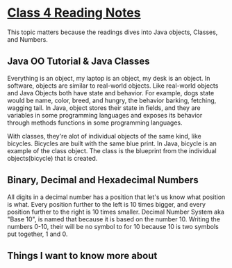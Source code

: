 # [Class 4 Reading Notes](https://github.com/snur206/reading-notes/blob/main/401/class4notes.md)

This topic matters because the readings dives into Java objects, Classes, and Numbers.

## Java OO Tutorial & Java Classes

Everything is an object, my laptop is an object, my desk is an object. In software, objects are similar to real-world objects. Like real-world objects and Java Objects both have state and behavior. For example, dogs state would be name, color, breed, and hungry, the behavior barking, fetching, wagging tail. In Java, object stores their state in fields, and they are variables in some programming languages and exposes its behavior through methods functions in some programming languages. 

With classes, they're alot of individual objects of the same kind, like bicycles. Bicycles are built with the same blue print. In Java, bicycle is an example of the class object. The class is the blueprint from the individual objects(bicycle) that is created.

## Binary, Decimal and Hexadecimal Numbers

All digits in a decimal number has a position that let's us know what position is what. Every position further to the left is 10 times bigger, and every position further to the right is 10 times smaller. Decimal Number System aka "Base 10", is named that because it is based on the number 10. Writing the numbers 0-10, their will be no symbol to for 10 because 10 is two symbols put together, 1 and 0.  

## Things I want to know more about

